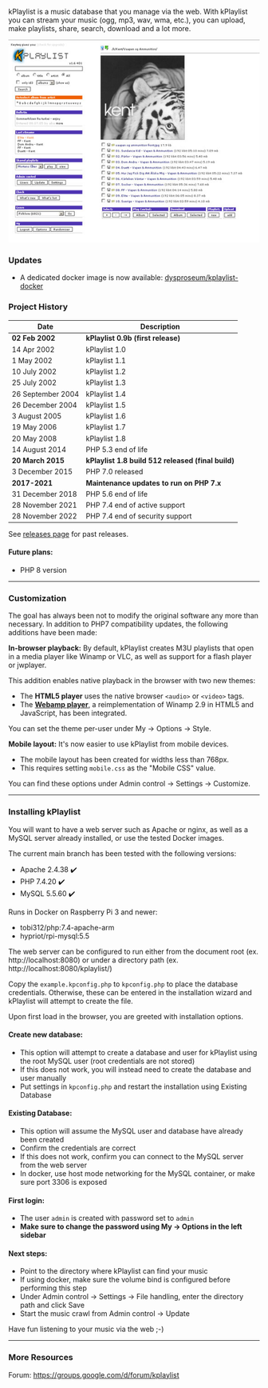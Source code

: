 kPlaylist is a music database that you manage via the web. With kPlaylist you can stream your music (ogg, mp3, wav, wma, etc.), you can upload, make playlists, share, search, download and a lot more.

<p align="center">
  <img src="images/screenshots/kent.jpg" />
</p>

### Updates

* A dedicated docker image is now available: [dysproseum/kplaylist-docker](https://github.com/dysproseum/kplaylist-docker)

### Project History

| Date | Description |
| ---- | ----------- |
| **02 Feb 2002** | **kPlaylist 0.9b (first release)** |
| 14 Apr 2002 | kPlaylist 1.0 |
| 1 May 2002 | kPlaylist 1.1 |
| 10 July 2002 | kPlaylist 1.2 |
| 25 July 2002 | kPlaylist 1.3 |
| 26 September 2004 | kPlaylist 1.4 |
| 26 December 2004 | kPlaylist 1.5 |
| 3 August 2005 | kPlaylist 1.6 |
| 19 May 2006 | kPlaylist 1.7 |
| 20 May 2008 | kPlaylist 1.8 |
| 14 August 2014 | PHP 5.3 end of life |
| **20 March 2015** | **kPlaylist 1.8 build 512 released (final build)** |
| 3 December 2015 | PHP 7.0 released |
| **2017-2021** | **Maintenance updates to run on PHP 7.x** |
| 31 December 2018 | PHP 5.6 end of life |
| 28 November 2021 | PHP 7.4 end of active support |
| 28 November 2022 | PHP 7.4 end of security support |

See [releases page](https://github.com/dysproseum/kplaylist-php7/releases) for past releases.

#### Future plans:
- PHP 8 version

---

### Customization

The goal has always been not to modify the original software any more than necessary. In addition to PHP7 compatibility updates, the following additions have been made:

**In-browser playback:** By default, kPlaylist creates M3U playlists that open in a media player like Winamp or VLC, as well as support for a flash player or jwplayer.

This addition enables native playback in the browser with two new themes:
  - The **HTML5 player** uses the native browser `<audio>` or `<video>` tags.
  - The **[Webamp player](https://github.com/captbaritone/webamp)**, a reimplementation of Winamp 2.9 in HTML5 and JavaScript, has been integrated.

You can set the theme per-user under My -> Options -> Style.

**Mobile layout:** It's now easier to use kPlaylist from mobile devices.

  - The mobile layout has been created for widths less than 768px.
  - This requires setting `mobile.css` as the "Mobile CSS" value.

You can find these options under Admin control -> Settings -> Customize.

---

### Installing kPlaylist

You will want to have a web server such as Apache or nginx, as well as a MySQL server already installed, or use the tested Docker images.

The current main branch has been tested with the following versions:
- Apache 2.4.38 :heavy_check_mark:
- PHP 7.4.20 :heavy_check_mark:
- MySQL 5.5.60 :heavy_check_mark:

Runs in Docker on Raspberry Pi 3 and newer:
- tobi312/php:7.4-apache-arm
- hypriot/rpi-mysql:5.5

The web server can be configured to run either from the document root (ex. http://localhost:8080) or under a directory path (ex. http://localhost:8080/kplaylist/)

Copy the `example.kpconfig.php` to `kpconfig.php` to place the database credentials. Otherwise, these can be entered in the installation wizard and kPlaylist will attempt to create the file.

Upon first load in the browser, you are greeted with installation options.

#### Create new database:

- This option will attempt to create a database and user for kPlaylist using the root MySQL user (root credentials are not stored)
- If this does not work, you will instead need to create the database and user manually
- Put settings in `kpconfig.php` and restart the installation using Existing Database

#### Existing Database:

- This option will assume the MySQL user and database have already been created
- Confirm the credentials are correct
- If this does not work, confirm you can connect to the MySQL server from the web server
- In docker, use host mode networking for the MySQL container, or make sure port 3306 is exposed

#### First login:

- The user `admin` is created with password set to `admin`
- **Make sure to change the password using My -> Options in the left sidebar**

#### Next steps:
- Point to the directory where kPlaylist can find your music
- If using docker, make sure the volume bind is configured before performing this step
- Under Admin control -> Settings -> File handling, enter the directory path and click Save
- Start the music crawl from Admin control -> Update

Have fun listening to your music via the web ;-)

---

### More Resources

Forum: https://groups.google.com/d/forum/kplaylist

